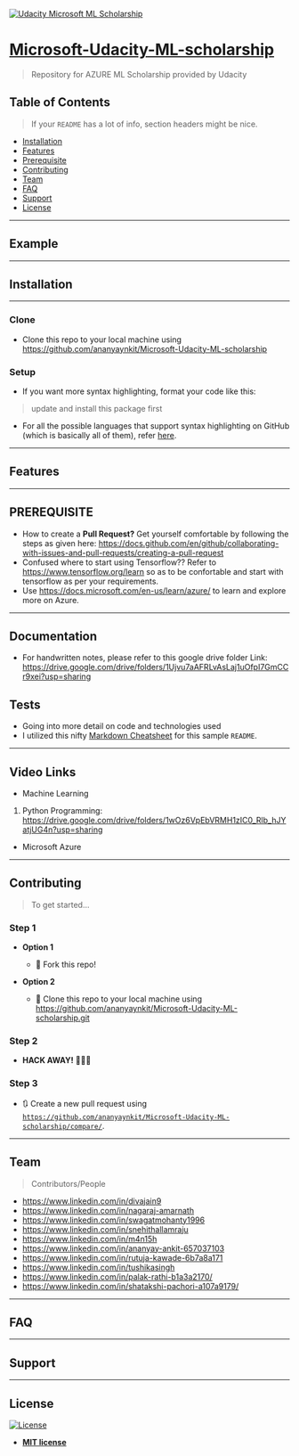 <a href="http://https://www.udacity.com/"><img src="https://udacity-email.s3-us-west-2.amazonaws.com/MicrosoftML_FoundationCourse_Scholarship.jpg" title="Udacity Microsoft ML Scholarship"></a>

# [Microsoft-Udacity-ML-scholarship](https://www.udacity.com/scholarships/machine-learning-scholarship-microsoft-azure)

> Repository for AZURE ML Scholarship provided by Udacity

## Table of Contents

> If your `README` has a lot of info, section headers might be nice.

- [Installation](#installation)
- [Features](#features)
- [Prerequisite](#prerequisite)
- [Contributing](#contributing)
- [Team](#team)
- [FAQ](#faq)
- [Support](#support)
- [License](#license)
---

## Example

---

## Installation

---

### Clone
- Clone this repo to your local machine using https://github.com/ananyaynkit/Microsoft-Udacity-ML-scholarship

### Setup
- If you want more syntax highlighting, format your code like this:

> update and install this package first

- For all the possible languages that support syntax highlighting on GitHub (which is basically all of them), refer <a href="https://github.com/github/linguist/blob/master/lib/linguist/languages.yml" target="_blank">here</a>.

---

## Features
---
## PREREQUISITE
- How to create a **Pull Request?** Get yourself comfortable by following the steps as given here: https://docs.github.com/en/github/collaborating-with-issues-and-pull-requests/creating-a-pull-request
- Confused where to start using Tensorflow??
 Refer to https://www.tensorflow.org/learn so as to be confortable and start with tensorflow as per your requirements.
- Use https://docs.microsoft.com/en-us/learn/azure/ to learn and explore more on Azure. 
---
## Documentation
- For handwritten notes, please refer to this google drive folder
Link: https://drive.google.com/drive/folders/1Ujvu7aAFRLvAsLaj1uOfpI7GmCCr9xei?usp=sharing 

## Tests
- Going into more detail on code and technologies used
- I utilized this nifty <a href="https://github.com/adam-p/markdown-here/wiki/Markdown-Cheatsheet" target="_blank">Markdown Cheatsheet</a> for this sample `README`.
---

## Video Links

- Machine Learning

1. Python Programming: https://drive.google.com/drive/folders/1wOz6VpEbVRMH1zIC0_Rlb_hJYatjUG4n?usp=sharing

- Microsoft Azure


---

## Contributing

> To get started...

### Step 1

- **Option 1**
    - 🍴 Fork this repo!

- **Option 2**
    - 👯 Clone this repo to your local machine using https://github.com/ananyaynkit/Microsoft-Udacity-ML-scholarship.git

### Step 2

- **HACK AWAY!** 🔨🔨🔨

### Step 3

- 🔃 Create a new pull request using <a href="https://github.com/ananyaynkit/Microsoft-Udacity-ML-scholarship/compare/" target="_blank">`https://github.com/ananyaynkit/Microsoft-Udacity-ML-scholarship/compare/`</a>.

---

## Team
> Contributors/People
- https://www.linkedin.com/in/divajain9
- https://www.linkedin.com/in/nagaraj-amarnath
- https://www.linkedin.com/in/swagatmohanty1996
- https://www.linkedin.com/in/snehithallamraju
- https://www.linkedin.com/in/m4n15h
- https://www.linkedin.com/in/ananyay-ankit-657037103
- https://www.linkedin.com/in/rutuja-kawade-6b7a8a171
- https://www.linkedin.com/in/tushikasingh
- https://www.linkedin.com/in/palak-rathi-b1a3a2170/
- https://www.linkedin.com/in/shatakshi-pachori-a107a9179/
---

## FAQ

---
## Support

---

## License

[![License](http://img.shields.io/:license-mit-blue.svg?style=flat-square)](http://badges.mit-license.org)

- **[MIT license](http://opensource.org/licenses/mit-license.php)**

